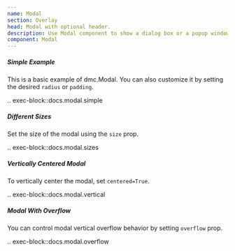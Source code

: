 ```yaml
---
name: Modal
section: Overlay
head: Modal with optional header.
description: Use Modal component to show a dialog box or a popup window on the top of the current page. 
component: Modal
---
```


##### Simple Example

This is a basic example of dmc.Modal. You can also customize it by setting the desired `radius` or `padding`.

.. exec-block::docs.modal.simple

##### Different Sizes

Set the size of the modal using the `size` prop.

.. exec-block::docs.modal.sizes

##### Vertically Centered Modal

To vertically center the modal, set `centered=True`.

.. exec-block::docs.modal.vertical

##### Modal With Overflow

You can control modal vertical overflow behavior by setting `overflow` prop.

.. exec-block::docs.modal.overflow
